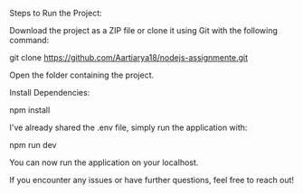 Steps to Run the Project:

Download the project as a ZIP file or clone it using Git with the following command:

git clone https://github.com/Aartiarya18/nodejs-assignmente.git



Open the folder containing the project.



Install Dependencies:


npm install



I've already shared the .env file, simply run the application with:

npm run dev


You can now run the application on your localhost.


If you encounter any issues or have further questions, feel free to reach out!
